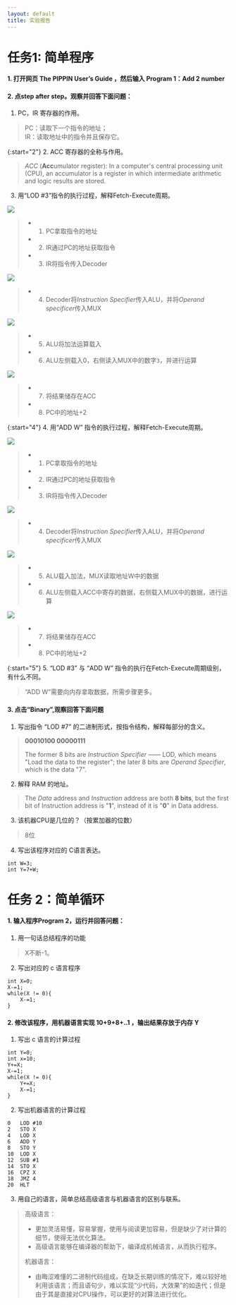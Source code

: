 ```yaml
---
layout: default
title: 实验报告
---
```


# 任务1: 简单程序

#### 1. 打开网页 The PIPPIN User’s Guide ，然后输入 Program 1：Add 2 number

#### 2. 点step after step。观察并回答下面问题：

1. PC，IR 寄存器的作用。

> PC：读取下一个指令的地址；  
> IR：读取地址中的指令并且保存它。

{:start="2"}
2. ACC 寄存器的全称与作用。

> *ACC* (**Acc**umulator register): In a computer's central processing unit (CPU), an accumulator is a register in which intermediate arithmetic and logic results are stored.


3. 用“LOD #3”指令的执行过程，解释Fetch-Execute周期。

![](../images/lab07/program1%20LOD123.png)

>   - 1) PC拿取指令的地址
>   - 2) IR通过PC的地址获取指令
>   - 3) IR将指令传入Decoder

![](../images/lab07/program1%20LOD4.png)

>   - 4) Decoder将*Instruction Specifier*传入ALU，并将*Operand specificer*传入MUX

![](../images/lab07/program1%20LOD56.png)

>   - 5) ALU将加法运算载入
>   - 6) ALU左侧载入0，右侧读入MUX中的数字`3`，并进行运算

![](../images/lab07/program1%20LOD78.png)

>   - 7) 将结果储存在ACC
>   - 8) PC中的地址+2

{:start="4"}
4. 用“ADD W” 指令的执行过程，解释Fetch-Execute周期。

![](../images/lab07/program1%20ADDW123.png)

>   - 1) PC拿取指令的地址
>   - 2) IR通过PC的地址获取指令
>   - 3) IR将指令传入Decoder

![](../images/lab07/program1%20ADDW4.png)

>   - 4) Decoder将*Instruction Specifier*传入ALU，并将*Operand specificer*传入MUX

![](../images/lab07/program1%20ADDW56.png)

>   - 5) ALU载入加法，MUX读取地址W中的数据
>   - 6) ALU左侧载入ACC中寄存的数据，右侧载入MUX中的数据，进行运算

![](../images/lab07/program1%20ADDW78.png)

>   - 7) 将结果储存在ACC
>   - 8) PC中的地址+2

{:start="5"}
5. “LOD #3” 与 “ADD W” 指令的执行在Fetch-Execute周期级别，有什么不同。

> “ADD W”需要向内存拿取数据，所需步骤更多。

#### 3. 点击“Binary”,观察回答下面问题

1. 写出指令 “LOD #7” 的二进制形式，按指令结构，解释每部分的含义。

> **00010100 00000111**
> 
> The former 8 bits are *Instruction Specifier* —— LOD, which means "Load the data to the register"; the later 8 bits are *Operand Specifier*, which is the data "7".

2. 解释 RAM 的地址。

> The *Data* address and *Instruction* address are both **8 bits**, but the first bit of Instruction address is "**1**", instead of it is "**0**" in Data address. 

3. 该机器CPU是几位的？（按累加器的位数）

> 8位

4. 写出该程序对应的 C语言表达。

```
int W=3;
int Y=7+W;
```

# 任务 2：简单循环

#### 1. 输入程序Program 2，运行并回答问题：

1. 用一句话总结程序的功能

> X不断-1。

2. 写出对应的 c 语言程序
```
int X=0;  
X-=1;  
while(X != 0){  
    X-=1;  
}
```
#### 2. 修改该程序，用机器语言实现 10+9+8+..1 ，输出结果存放于内存 Y

1. 写出 c 语言的计算过程

```
int Y=0;  
int x=10;  
Y+=X;  
X-=1;  
while(X != 0){  
    Y+=X;  
    X-=1;  
}
```

2. 写出机器语言的计算过程

```
0   LOD #10  
2   STO X  
4   LOD X  
6   ADD Y  
8   STO Y  
10  LOD X  
12  SUB #1  
14  STO X  
16  CPZ X  
18  JMZ 4  
20  HLT
```

3. 用自己的语言，简单总结高级语言与机器语言的区别与联系。

> 高级语言：
> * 更加灵活易懂，容易掌握，使用与阅读更加容易，但是缺少了对计算的细节，使得无法优化算法。
> * 高级语言能够在编译器的帮助下，编译成机械语言，从而执行程序。
>
> 机器语言：
> * 由晦涩难懂的二进制代码组成，在缺乏长期训练的情况下，难以较好地利用该语言；而且语句少，难以实现“少代码，大效果”的如迭代；但是由于其是直接对CPU操作，可以更好的对算法进行优化。
